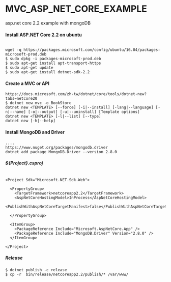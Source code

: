 # MVC_ASP_NET_CORE_EXAMPLE
asp.net core 2.2 example with mongoDB

#### Install ASP.NET Core 2.2 on ubuntu

```

wget -q https://packages.microsoft.com/config/ubuntu/16.04/packages-microsoft-prod.deb
$ sudo dpkg -i packages-microsoft-prod.deb
$ sudo apt-get install apt-transport-https
$ sudo apt-get update
$ sudo apt-get install dotnet-sdk-2.2
```

#### Create a MVC or API

```
https://docs.microsoft.com/zh-tw/dotnet/core/tools/dotnet-new?tabs=netcore20
$ dotnet new mvc -o BookStore
dotnet new <TEMPLATE> [--force] [-i|--install] [-lang|--language] [-n|--name] [-o|--output] [-u|--uninstall] [Template options]
dotnet new <TEMPLATE> [-l|--list] [--type]
dotnet new [-h|--help]
```

#### Install MongoDB and Driver
```
....
https://www.nuget.org/packages/mongodb.driver
dotnet add package MongoDB.Driver --version 2.8.0
```

##### ${Project}.csproj 
```

<Project Sdk="Microsoft.NET.Sdk.Web">

  <PropertyGroup>
    <TargetFramework>netcoreapp2.2</TargetFramework>
    <AspNetCoreHostingModel>InProcess</AspNetCoreHostingModel>
     <PublishWithAspNetCoreTargetManifest>false</PublishWithAspNetCoreTargetManifest>

  </PropertyGroup>

  <ItemGroup>
    <PackageReference Include="Microsoft.AspNetCore.App" />
    <PackageReference Include="MongoDB.Driver" Version="2.8.0" />
  </ItemGroup>

</Project>
```


##### Release

```
$ dotnet publish -c release
$ cp -r  bin/release/netcoreapp2.2/publish/* /var/www/
```
